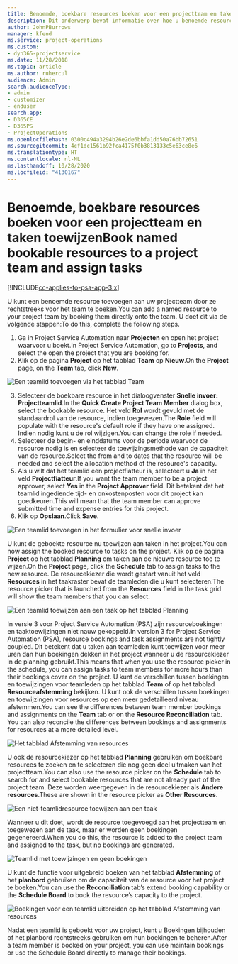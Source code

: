 ```yaml
---
title: Benoemde, boekbare resources boeken voor een projectteam en taken toewijzen
description: Dit onderwerp bevat informatie over hoe u benoemde resources voor projectteams kunt boeken en hen aan taken kunt toewijzen.
author: JohnPBurrows
manager: kfend
ms.service: project-operations
ms.custom:
- dyn365-projectservice
ms.date: 11/28/2018
ms.topic: article
ms.author: ruhercul
audience: Admin
search.audienceType:
- admin
- customizer
- enduser
search.app:
- D365CE
- D365PS
- ProjectOperations
ms.openlocfilehash: 0300c494a3294b26e2de6bbfa1dd50a76bb72651
ms.sourcegitcommit: 4cf1dc1561b92fca4175f0b3813133c5e63ce8e6
ms.translationtype: HT
ms.contentlocale: nl-NL
ms.lasthandoff: 10/28/2020
ms.locfileid: "4130167"
---
```

# <a name="book-named-bookable-resources-to-a-project-team-and-assign-tasks"></a><span data-ttu-id="8b6e5-103">Benoemde, boekbare resources boeken voor een projectteam en taken toewijzen</span><span class="sxs-lookup"><span data-stu-id="8b6e5-103">Book named bookable resources to a project team and assign tasks</span></span> 

[!INCLUDE[cc-applies-to-psa-app-3.x](../includes/cc-applies-to-psa-app-3x.md)]

<span data-ttu-id="8b6e5-104">U kunt een benoemde resource toevoegen aan uw projectteam door ze rechtstreeks voor het team te boeken.</span><span class="sxs-lookup"><span data-stu-id="8b6e5-104">You can  add a named resource to your project team by booking them directly onto the team.</span></span> <span data-ttu-id="8b6e5-105">U doet dit via de volgende stappen:</span><span class="sxs-lookup"><span data-stu-id="8b6e5-105">To do this, complete the following steps.</span></span>

1. <span data-ttu-id="8b6e5-106">Ga in Project Service Automation naar **Projecten** en open het project waarvoor u boekt.</span><span class="sxs-lookup"><span data-stu-id="8b6e5-106">In  Project Service Automation, go to **Projects**, and select the open the project that you are booking for.</span></span>
2. <span data-ttu-id="8b6e5-107">Klik op de pagina **Project** op het tabblad **Team** op **Nieuw**.</span><span class="sxs-lookup"><span data-stu-id="8b6e5-107">On the **Project** page, on the **Team** tab, click **New**.</span></span> 

![Een teamlid toevoegen via het tabblad Team](media/RM-how-to-1.png)

3. <span data-ttu-id="8b6e5-109">Selecteer de boekbare resource in het dialoogvenster **Snelle invoer: Projectteamlid**.</span><span class="sxs-lookup"><span data-stu-id="8b6e5-109">In the **Quick Create Project Team Member** dialog box, select the bookable resource.</span></span> <span data-ttu-id="8b6e5-110">Het veld **Rol** wordt gevuld met de standaardrol van de resource, indien toegewezen.</span><span class="sxs-lookup"><span data-stu-id="8b6e5-110">The **Role** field will populate with the resource's default role if they have one assigned.</span></span> <span data-ttu-id="8b6e5-111">Indien nodig kunt u de rol wijzigen.</span><span class="sxs-lookup"><span data-stu-id="8b6e5-111">You can change the role if needed.</span></span> 
4. <span data-ttu-id="8b6e5-112">Selecteer de begin- en einddatums voor de periode waarvoor de resource nodig is en selecteer de toewijzingsmethode van de capaciteit van de resource.</span><span class="sxs-lookup"><span data-stu-id="8b6e5-112">Select the from and to dates that the resource will be needed and select the allocation method of the resource's capacity.</span></span> 
5. <span data-ttu-id="8b6e5-113">Als u wilt dat het teamlid een projectfiatteur is, selecteert u **Ja** in het veld **Projectfiatteur**.</span><span class="sxs-lookup"><span data-stu-id="8b6e5-113">If you want the team member to be a project approver, select **Yes** in the **Project Approver** field.</span></span> <span data-ttu-id="8b6e5-114">Dit betekent dat het teamlid ingediende tijd- en onkostenposten voor dit project kan goedkeuren.</span><span class="sxs-lookup"><span data-stu-id="8b6e5-114">This will mean that the team member can approve submitted time and expense entries for this project.</span></span> 
6. <span data-ttu-id="8b6e5-115">Klik op **Opslaan**.</span><span class="sxs-lookup"><span data-stu-id="8b6e5-115">Click **Save**.</span></span>

![Een teamlid toevoegen in het formulier voor snelle invoer](media/RM-how-to-2.png)


<span data-ttu-id="8b6e5-117">U kunt de geboekte resource nu toewijzen aan taken in het project.</span><span class="sxs-lookup"><span data-stu-id="8b6e5-117">You can now assign the booked resource to tasks on the project.</span></span> <span data-ttu-id="8b6e5-118">Klik op de pagina **Project** op het tabblad **Planning** om taken aan de nieuwe resource toe te wijzen.</span><span class="sxs-lookup"><span data-stu-id="8b6e5-118">On the **Project** page, click the **Schedule** tab to assign tasks to the new resource.</span></span> <span data-ttu-id="8b6e5-119">De resourcekiezer die wordt gestart vanuit het veld **Resources** in het taakraster bevat de teamleden die u kunt selecteren.</span><span class="sxs-lookup"><span data-stu-id="8b6e5-119">The resource picker that is launched from the **Resources** field in the task grid will show the team members that you can select.</span></span>

![Een teamlid toewijzen aan een taak op het tabblad Planning](media/RM-how-to-3.png)

<span data-ttu-id="8b6e5-121">In versie 3 voor Project Service Automation (PSA) zijn resourceboekingen en taaktoewijzingen niet nauw gekoppeld.</span><span class="sxs-lookup"><span data-stu-id="8b6e5-121">In version 3 for Project Service Automation (PSA), resource bookings and task assignments are not tightly coupled.</span></span> <span data-ttu-id="8b6e5-122">Dit betekent dat u taken aan teamleden kunt toewijzen voor meer uren dan hun boekingen dekken in het project wanneer u de resourcekiezer in de planning gebruikt.</span><span class="sxs-lookup"><span data-stu-id="8b6e5-122">This means that when you use the resource picker in the schedule, you can assign tasks to team members for more hours than their bookings cover on the project.</span></span>
<span data-ttu-id="8b6e5-123">U kunt de verschillen tussen boekingen en toewijzingen voor teamleden op het tabblad **Team** of op het tabblad **Resourceafstemming** bekijken. U kunt ook de verschillen tussen boekingen en toewijzingen voor resources op een meer gedetailleerd niveau afstemmen.</span><span class="sxs-lookup"><span data-stu-id="8b6e5-123">You can see the differences between team member bookings and assignments on the **Team** tab or on the **Resource Reconciliation** tab. You can also reconcile the differences between bookings and assignments for resources at a more detailed level.</span></span>

![Het tabblad Afstemming van resources](media/RM-how-to-4.png)

<span data-ttu-id="8b6e5-125">U ook de resourcekiezer op het tabblad **Planning** gebruiken om boekbare resources te zoeken en te selecteren die nog geen deel uitmaken van het projectteam.</span><span class="sxs-lookup"><span data-stu-id="8b6e5-125">You can also use the resource picker on the **Schedule** tab to search for and select bookable resources that are not already part of the project team.</span></span> <span data-ttu-id="8b6e5-126">Deze worden weergegeven in de resourcekiezer als **Andere resources**.</span><span class="sxs-lookup"><span data-stu-id="8b6e5-126">These are shown in the resource picker as **Other Resources**.</span></span>

![Een niet-teamlidresource toewijzen aan een taak](media/RM-how-to-5.png)

<span data-ttu-id="8b6e5-128">Wanneer u dit doet, wordt de resource toegevoegd aan het projectteam en toegewezen aan de taak, maar er worden geen boekingen gegenereerd.</span><span class="sxs-lookup"><span data-stu-id="8b6e5-128">When you do this, the resource is added to the project team and assigned to the task, but no bookings are generated.</span></span>

![Teamlid met toewijzingen en geen boekingen](media/RM-how-to-6.png)

<span data-ttu-id="8b6e5-130">U kunt de functie voor uitgebreid boeken van het tabblad **Afstemming** of het **planbord** gebruiken om de capaciteit van de resource voor het project te boeken.</span><span class="sxs-lookup"><span data-stu-id="8b6e5-130">You can use the **Reconciliation** tab’s extend booking capability or the **Schedule Board** to book the resource’s capacity to the project.</span></span>

![Boekingen voor een teamlid uitbreiden op het tabblad Afstemming van resources](media/RM-how-to-7.png)

<span data-ttu-id="8b6e5-132">Nadat een teamlid is geboekt voor uw project, kunt u Boekingen bijhouden of het planbord rechtstreeks gebruiken om hun boekingen te beheren.</span><span class="sxs-lookup"><span data-stu-id="8b6e5-132">After a team member is booked on your project, you can use maintain bookings or use the Schedule Board directly to manage their bookings.</span></span>

